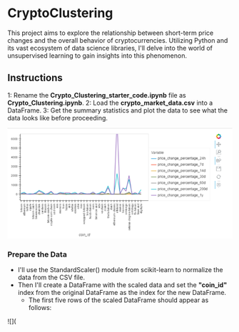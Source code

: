 # CryptoClustering
This project aims to explore the relationship between short-term price changes and the overall behavior of cryptocurrencies. Utilizing Python and its vast ecosystem of data science libraries, I'll delve into the world of unsupervised learning to gain insights into this phenomenon.

## Instructions
1: Rename the **Crypto_Clustering_starter_code.ipynb** file as **Crypto_Clustering.ipynb**.
2: Load the **crypto_market_data.csv** into a DataFrame.
3: Get the summary statistics and plot the data to see what the data looks like before proceeding.

![](Images/original_data.png)

### Prepare the Data
- I'll use the StandardScaler() module from scikit-learn to normalize the data from the CSV file.
- Then I'll create a DataFrame with the scaled data and set the **"coin_id"** index from the original DataFrame as the index for the new DataFrame.
    - The first five rows of the scaled DataFrame should appear as follows:

![](
